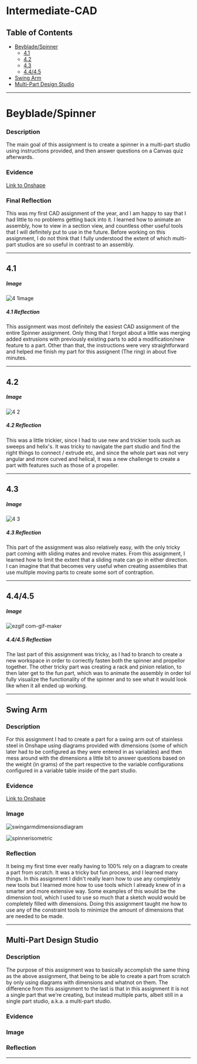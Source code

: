 # Intermediate-CAD

## Table of Contents
* [Beyblade/Spinner](#Beyblade/Spinner)
  - [4.1](#4.1)
  - [4.2](#4.2)
  - [4.3](#4.3)
  - [4.4/4.5](#4.4/4.5)
* [Swing Arm](#Swing-Arm)
* [Multi-Part Design Studio](#Multi-Part-Design-Studio)

---

# Beyblade/Spinner

### Description

The main goal of this assignment is to create a spinner in a multi-part studio using instructions provided, and then answer questions on a Canvas quiz afterwards. 

### Evidence
[Link to Onshape](https://cvilleschools.onshape.com/documents/c702b1c81b7bdd8fc7db4835/w/c9675283aa74551e07db3b5a/e/ecf2c186399eef371ef2bb3f?renderMode=0&uiState=6356ea6a5ddca250f4a30c2b)

### Final Reflection

This was my first CAD assignment of the year, and I am happy to say that I had little to no problems getting back into it. 
I learned how to animate an assembly, how to view in a section view, and countless other useful tools that I will definitely put to use in the future. Before working on this assignment, I do not think that I fully understood the extent of which multi-part studios are so useful in contrast to an assembly. 

---

## 4.1

##### Image

![4 1image](https://user-images.githubusercontent.com/112981462/197610871-fd66cca1-3efc-40c6-8c46-48a599ae140b.png)

##### 4.1 Reflection

This assignment was most definitely the easiest CAD assignment of the entire Spinner assignment. Only thing that I forgot about a little was merging added extrusions with previously existing parts to add a modification/new feature to a part. Other than that, the instructions were very straightforward and helped me finish my part for this assignent (The ring) in about five minutes. 

---

## 4.2 

##### Image

![4 2](https://user-images.githubusercontent.com/112981462/197615138-f45ea2bc-5299-4eb3-8310-7e4e4086f51d.png)

##### 4.2 Reflection

This was a little trickier, since I had to use new and trickier tools such as sweeps and helix's. It was tricky to navigate the part studio and find the right things to connect / extrude etc, and since the whole part was not very angular and more curved and helical, it was a new challenge to create a part with features such as those of a propeller. 

---

## 4.3

##### Image

![4 3](https://user-images.githubusercontent.com/112981462/197800752-a34dbcac-f971-4e07-aa4f-897c263eda34.png)

##### 4.3 Reflection

This part of the assignment was also relatively easy, with the only tricky part coming with sliding mates and revolve mates. From this assignment, I learned how to limit the extent that a sliding mate can go in either direction. I can imagine that that becomes very useful when creating assemblies that use multiple moving parts to create some sort of contraption. 

---

## 4.4/4.5

##### Image

![ezgif com-gif-maker](https://user-images.githubusercontent.com/112981462/197803001-7f5f2958-1b07-49fa-b6a8-8ac5715567ee.gif)

##### 4.4/4.5 Reflection

The last part of this assignment was tricky, as I had to branch to create a new workspace in order to correctly fasten both the spinner and propellor together. The other tricky part was creating a rack and pinion relation, to then later get to the fun part, which was to animate the assembly in order tol fully visualize the functionality of the spinner and to see what it would look like when it all ended up working. 

---


## Swing Arm

### Description

For this assignment I had to create a part for a swing arm out of stainless steel in Onshape using diagrams provided with dimensions (some of which later had to be configured as they were entered in as variables) and then mess around with the dimensions a little bit to answer questions based on the weight (in grams) of the part respective to the variable configurations configured in a variable table inside of the part studio. 

### Evidence

[Link to Onshape](https://cvilleschools.onshape.com/documents/011d7ad10f56f3050da908e2/w/f8e68f008c693d71f0bb6042/e/bf20f39572221be74dd95686?configuration=List_Jctk9wLWHuflug%3DDefault&renderMode=0&uiState=635830d01097322405ccc719)

### Image

![swingarmdimensionsdiagram](https://user-images.githubusercontent.com/112981462/197857128-f5b3967a-a5a8-444d-8f9f-f4568c8adaf8.png)

![spinnerisometric](https://user-images.githubusercontent.com/112981462/197857331-cf81542b-3200-47a2-a3d4-f3feea310533.png)

### Reflection

It being my first time ever really having to 100% rely on a diagram to create a part from scratch. It was a tricky but fun process, and I learned many things. In this assignment I didn't really learn how to use any completely new tools but I learned more how to use tools which I already knew of in a smarter and more extensive way. Some examples of this would be the dimension tool, which I used to use so much that a sketch would would be completely filled with dimensions. Doing this assignment taught me how to use any of the constraint tools to minimize the amount of dimensions that are needed to be made. 

---

## Multi-Part Design Studio

### Description

The purpose of this assignment was to basically accomplish the same thing as the above assignment, that being to be able to create a part from scratch by only using diagrams with dimensions and whatnot on them. The difference from this assignment to the last is that in this assignment it is not a single part that we're creating, but instead multiple parts, albeit still in a single part studio, a.k.a. a multi-part studio. 

### Evidence



### Image

### Reflection

---
